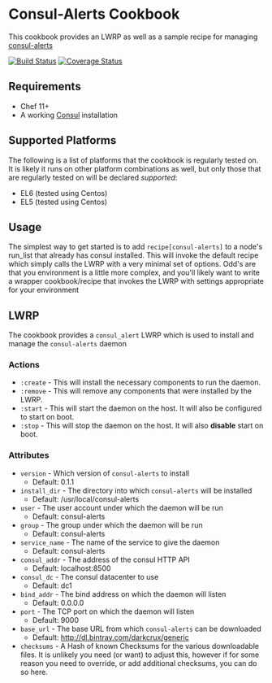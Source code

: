 # Consul-Alerts Cookbook
This cookbook provides an LWRP as well as a sample recipe for managing
[consul-alerts](https://github.com/AcalephStorage/consul-alerts)

[![Build Status](https://api.shippable.com/projects/54597b1aa85d45d063d9033a/badge?branchName=master)](https://app.shippable.com/projects/54597b1aa85d45d063d9033a/builds/latest)
[![Coverage Status](https://coveralls.io/repos/dpetzel/consul_alerts-cookbook/badge.png)](https://coveralls.io/r/dpetzel/consul_alerts-cookbook)

## Requirements
* Chef 11+
* A working [Consul](https://consul.io/) installation

## Supported Platforms
The following is a list of platforms that the cookbook is regularly tested on.
It is likely it runs on other platform combinations as well, but only those
that are regularly tested on will be declared *supported*:

* EL6 (tested using Centos)
* EL5 (tested using Centos)

## Usage
The simplest way to get started is to add `recipe[consul-alerts]` to a node's
run_list that already has consul installed. This will invoke the default
recipe which simply calls the LWRP with a very minimal set of options. Odd's
are that you environment is a little more complex, and you'll likely want to
write a wrapper cookbook/recipe that invokes the LWRP with settings appropriate
for your environment

## LWRP
The cookbook provides a `consul_alert` LWRP which is used to install and manage
the `consul-alerts` daemon

### Actions
* `:create` - This will install the necessary components to run the daemon.
* `:remove` - This will remove any components that were installed by the LWRP.
* `:start` - This will start the daemon on the host. It will also be configured
  to start on boot.
* `:stop` - This will stop the daemon on the host. It will also **disable**
  start on boot.

### Attributes
* `version` - Which version of `consul-alerts` to install
    * Default: 0.1.1
* `install_dir` - The directory into which `consul-alerts` will be installed
    * Default: /usr/local/consul-alerts
* `user` - The user account under which the daemon will be run
    * Default: consul-alerts
* `group` - The group under which the daemon will be run
    * Default: consul-alerts
* `service_name` - The name of the service to give the daemon
    * Default: consul-alerts
* `consul_addr` - The address of the consul HTTP API
    * Default: localhost:8500
* `consul_dc` - The consul datacenter to use
    * Default: dc1
* `bind_addr` - The bind address on which the daemon will listen
    * Default: 0.0.0.0
* `port` - The TCP port on which the daemon will listen
    * Default: 9000
* `base_url` - The base URL from which `consul-alerts` can be downloaded
    * Default: http://dl.bintray.com/darkcrux/generic
* `checksums` - A Hash of known Checksums for the various downloadable files.
  It is unlikely you need (or want) to adjust this, however if for some reason
  you need to override, or add additional checksums, you can do so here.


